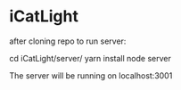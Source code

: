 # iCatLight

after cloning repo to run server:

 cd iCatLight/server/
 yarn install
 node server
 
 
 The server will be running on localhost:3001
